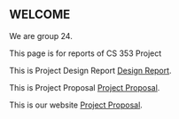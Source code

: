 ## WELCOME

We are group 24.

This page is for reports of CS 353 Project

This is Project Design Report [Design Report](https://github.com/egeakin/National-Judiciary-System/blob/master/Database%20Design%20Report.pdf).

This is Project Proposal [Project Proposal](https://github.com/egeakin/National-Judiciary-System/blob/master/CS353%20proposal.pdf).

This is our website [Project Proposal](http://dijkstra.ug.bcc.bilkent.edu.tr/~burak.korkmaz/DatabaseProje/JudicaryDatabase/login.php).

